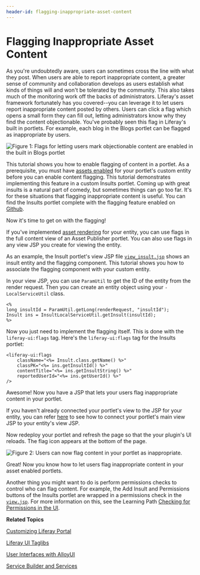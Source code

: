 ```yaml
---
header-id: flagging-inappropriate-asset-content
---
```


# Flagging Inappropriate Asset Content

<!--
Testing Notes:

The starting example portlet for this tutorial is at ...
liferay-docs/develop/tutorials/code/tutorials-sdk/portlets/asset-framework-02-asset-enable-insults-portlet

On completing this tutorial, the example portlet looks like the portlet at ...
liferay-docs/develop/tutorials/code/tutorials-sdk/portlets/asset-framework-03-end-insults-portlet

Make sure to read their README files.
-->

As you're undoubtedly aware, users can sometimes cross the line with what they 
post. When users are able to report inappropriate content, a greater sense of
community and collaboration develops as users establish what kinds of things
will and won't be tolerated by the community. This also takes much of the
monitoring work off the backs of administrators. Liferay's asset framework
fortunately has you covered--you can leverage it to let users report
inappropriate content posted by others. Users can click a flag which opens 
a small form they can fill out, letting administrators know why they find the
content objectionable. You've probably seen this flag in Liferay's built in
portlets. For example, each blog in the Blogs portlet can be flagged as
inappropriate by users.

![Figure 1: Flags for letting users mark objectionable content are enabled in the built in Blogs portlet](../../images/asset-fw-flags-blog.png)

This tutorial shows you how to enable flagging of content in a portlet. As a 
prerequisite, you must have [assets enabled](/docs/6-2/tutorials/-/knowledge_base/t/adding-updating-and-deleting-assets-for-custom-entities)
for your portlet's custom entity before you can enable content flagging. This
tutorial demonstrates implementing this feature in a custom Insults portlet.
Coming up with great insults is a natural part of comedy, but sometimes things
can go too far. It's for these situations that flagging inappropriate content is
useful. You can find the Insults portlet complete with the flagging feature
enabled on [Github](https://github.com/liferay/liferay-docs/tree/6.2.x/develop/tutorials/code/tutorials-sdk/portlets/asset-framework-01-begin-insults-portlet).

Now it's time to get on with the flagging!

If you've implemented 
[asset rendering](/docs/6-2/tutorials/-/knowledge_base/t/implementing-asset-renderers)
for your entity, you can use flags in the full content view of an Asset
Publisher portlet. You can also use flags in any view JSP you create for viewing
the entity. 

As an example, the Insult portlet's view JSP file [`view_insult.jsp`](https://github.com/liferay/liferay-docs/blob/6.2.x/develop/tutorials/code/tutorials-sdk/portlets/asset-framework-03-end-insults-portlet/docroot/html/insult/view_insult.jsp)
shows an insult entity and the flagging component. This tutorial shows you how
to associate the flagging component with your custom entity.

In your view JSP, you can use `ParamUtil` to get the ID of the entity from the
render request. Then you can create an entity object using your
`-LocalServiceUtil` class. 

    <%
    long insultId = ParamUtil.getLong(renderRequest, "insultId");
    Insult ins = InsultLocalServiceUtil.getInsult(insultId);
    %>
 
Now you just need to implement the flagging itself. This is done with the
`liferay-ui:flags` tag. Here's the `liferay-ui:flags` tag for the Insults
portlet:

    <liferay-ui:flags
        className="<%= Insult.class.getName() %>"
        classPK="<%= ins.getInsultId() %>"
        contentTitle="<%= ins.getInsultString() %>"
        reportedUserId="<%= ins.getUserId() %>"
    />

Awesome! Now you have a JSP that lets your users flag inappropriate content in 
your portlet. 

If you haven't already connected your portlet's view to the JSP for your entity,
you can refer [here](/docs/6-2/tutorials/-/knowledge_base/t/relating-assets#creating-a-url-to-your-new-jsp)
to see how to connect your portlet's main view JSP to your entity's view JSP.

Now redeploy your portlet and refresh the page so that the your plugin's UI
reloads. The flag icon appears at the bottom of the page.

![Figure 2: Users can now flag content in your portlet as inappropriate.](../../images/asset-fw-flags.png)

Great! Now you know how to let users flag inappropriate content in your asset 
enabled portlets. 

Another thing you might want to do is perform permissions checks to control 
who can flag content. For example, the Add Insult and Permissions buttons of the
Insults portlet are wrapped in a permissions check in the 
[`view.jsp`](https://github.com/liferay/liferay-docs/blob/6.2.x/develop/tutorials/code/tutorials-sdk/portlets/asset-framework-03-end-insults-portlet/docroot/html/insult/view.jsp).
For more information on this, see the Learning Path 
[Checking for Permissions in the UI](/docs/6-2/tutorials/-/knowledge_base/t/checking-for-permissions-in-the-ui).

**Related Topics**

[Customizing Liferay Portal](/docs/6-2/tutorials/-/knowledge_base/t/customizing-liferay-portal)

[Liferay UI Taglibs](/docs/6-2/tutorials/-/knowledge_base/t/liferay-ui-taglibs)

[User Interfaces with AlloyUI](/docs/6-2/tutorials/-/knowledge_base/t/alloyui)

[Service Builder and Services](/docs/6-2/tutorials/-/knowledge_base/t/service-builder)
